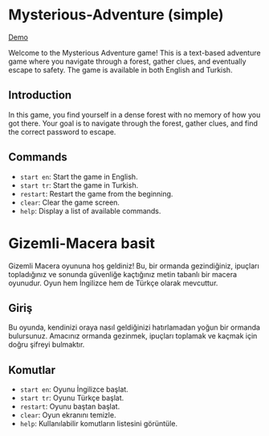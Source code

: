 
# Mysterious-Adventure  (simple)

[Demo](https://t-vulpes.github.io/Mysterious-Adventure/) 

Welcome to the Mysterious Adventure game! This is a text-based adventure game where you navigate through a forest, gather clues, and eventually escape to safety. The game is available in both English and Turkish.

## Introduction

In this game, you find yourself in a dense forest with no memory of how you got there. Your goal is to navigate through the forest, gather clues, and find the correct password to escape. 

## Commands

- `start en`: Start the game in English.
- `start tr`: Start the game in Turkish.
- `restart`: Restart the game from the beginning.
- `clear`: Clear the game screen.
- `help`: Display a list of available commands.

# Gizemli-Macera basit

Gizemli Macera oyununa hoş geldiniz! Bu, bir ormanda gezindiğiniz, ipuçları topladığınız ve sonunda güvenliğe kaçtığınız metin tabanlı bir macera oyunudur. Oyun hem İngilizce hem de Türkçe olarak mevcuttur.

## Giriş

Bu oyunda, kendinizi oraya nasıl geldiğinizi hatırlamadan yoğun bir ormanda bulursunuz. Amacınız ormanda gezinmek, ipuçları toplamak ve kaçmak için doğru şifreyi bulmaktır.

## Komutlar

- `start en`: Oyunu İngilizce başlat.
- `start tr`: Oyunu Türkçe başlat.
- `restart`: Oyunu baştan başlat.
- `clear`: Oyun ekranını temizle.
- `help`: Kullanılabilir komutların listesini görüntüle.
